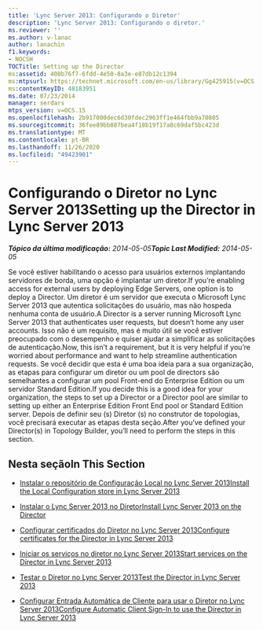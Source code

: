 ```yaml
---
title: 'Lync Server 2013: Configurando o Diretor'
description: 'Lync Server 2013: Configurando o diretor.'
ms.reviewer: ''
ms.author: v-lanac
author: lanachin
f1.keywords:
- NOCSH
TOCTitle: Setting up the Director
ms:assetid: 408b76f7-6fdd-4e50-8a3e-e87db12c1394
ms:mtpsurl: https://technet.microsoft.com/en-us/library/Gg425915(v=OCS.15)
ms:contentKeyID: 48183951
ms.date: 07/23/2014
manager: serdars
mtps_version: v=OCS.15
ms.openlocfilehash: 2b917000dec6d30fdec2963ff1e464fbb9a70805
ms.sourcegitcommit: 36fee89bb887bea4f18b19f17a8c69daf5bc423d
ms.translationtype: MT
ms.contentlocale: pt-BR
ms.lasthandoff: 11/26/2020
ms.locfileid: "49423901"
---
```

# <a name="setting-up-the-director-in-lync-server-2013"></a><span data-ttu-id="d444a-103">Configurando o Diretor no Lync Server 2013</span><span class="sxs-lookup"><span data-stu-id="d444a-103">Setting up the Director in Lync Server 2013</span></span>

<div data-xmlns="http://www.w3.org/1999/xhtml">

<div class="topic" data-xmlns="http://www.w3.org/1999/xhtml" data-msxsl="urn:schemas-microsoft-com:xslt" data-cs="https://msdn.microsoft.com/">

<div data-asp="https://msdn2.microsoft.com/asp">



</div>

<div id="mainSection">

<div id="mainBody"><span data-ttu-id="d444a-104">

<span> </span></span><span class="sxs-lookup"><span data-stu-id="d444a-104">

<span> </span></span></span>

<span data-ttu-id="d444a-105">_**Tópico da última modificação:** 2014-05-05_</span><span class="sxs-lookup"><span data-stu-id="d444a-105">_**Topic Last Modified:** 2014-05-05_</span></span>

<span data-ttu-id="d444a-106">Se você estiver habilitando o acesso para usuários externos implantando servidores de borda, uma opção é implantar um diretor.</span><span class="sxs-lookup"><span data-stu-id="d444a-106">If you’re enabling access for external users by deploying Edge Servers, one option is to deploy a Director.</span></span> <span data-ttu-id="d444a-107">Um diretor é um servidor que executa o Microsoft Lync Server 2013 que autentica solicitações do usuário, mas não hospeda nenhuma conta de usuário.</span><span class="sxs-lookup"><span data-stu-id="d444a-107">A Director is a server running Microsoft Lync Server 2013 that authenticates user requests, but doesn’t home any user accounts.</span></span> <span data-ttu-id="d444a-108">Isso não é um requisito, mas é muito útil se você estiver preocupado com o desempenho e quiser ajudar a simplificar as solicitações de autenticação.</span><span class="sxs-lookup"><span data-stu-id="d444a-108">Now, this isn’t a requirement, but it is very helpful if you’re worried about performance and want to help streamline authentication requests.</span></span> <span data-ttu-id="d444a-109">Se você decidir que esta é uma boa ideia para a sua organização, as etapas para configurar um diretor ou um pool de directors são semelhantes a configurar um pool Front-end do Enterprise Edition ou um servidor Standard Edition.</span><span class="sxs-lookup"><span data-stu-id="d444a-109">If you decide this is a good idea for your organization, the steps to set up a Director or a Director pool are similar to setting up either an Enterprise Edition Front End pool or Standard Edition server.</span></span> <span data-ttu-id="d444a-110">Depois de definir seu (s) Diretor (s) no construtor de topologias, você precisará executar as etapas desta seção.</span><span class="sxs-lookup"><span data-stu-id="d444a-110">After you’ve defined your Director(s) in Topology Builder, you’ll need to perform the steps in this section.</span></span>

<div>

## <a name="in-this-section"></a><span data-ttu-id="d444a-111">Nesta seção</span><span class="sxs-lookup"><span data-stu-id="d444a-111">In This Section</span></span>

  - [<span data-ttu-id="d444a-112">Instalar o repositório de Configuração Local no Lync Server 2013</span><span class="sxs-lookup"><span data-stu-id="d444a-112">Install the Local Configuration store in Lync Server 2013</span></span>](lync-server-2013-install-the-local-configuration-store.md)

  - [<span data-ttu-id="d444a-113">Instalar o Lync Server 2013 no Diretor</span><span class="sxs-lookup"><span data-stu-id="d444a-113">Install Lync Server 2013 on the Director</span></span>](lync-server-2013-install-lync-server-on-the-director.md)

  - [<span data-ttu-id="d444a-114">Configurar certificados do Diretor no Lync Server 2013</span><span class="sxs-lookup"><span data-stu-id="d444a-114">Configure certificates for the Director in Lync Server 2013</span></span>](lync-server-2013-configure-certificates-for-the-director.md)

  - [<span data-ttu-id="d444a-115">Iniciar os serviços no diretor no Lync Server 2013</span><span class="sxs-lookup"><span data-stu-id="d444a-115">Start services on the Director in Lync Server 2013</span></span>](lync-server-2013-start-services-on-the-director.md)

  - [<span data-ttu-id="d444a-116">Testar o Diretor no Lync Server 2013</span><span class="sxs-lookup"><span data-stu-id="d444a-116">Test the Director in Lync Server 2013</span></span>](lync-server-2013-test-the-director.md)

  - [<span data-ttu-id="d444a-117">Configurar Entrada Automática de Cliente para usar o Diretor no Lync Server 2013</span><span class="sxs-lookup"><span data-stu-id="d444a-117">Configure Automatic Client Sign-In to use the Director in Lync Server 2013</span></span>](lync-server-2013-configure-automatic-client-sign-in-to-use-the-director.md)

<span data-ttu-id="d444a-118"></div>

</div>

<span> </span>

</div>

</div>

</span><span class="sxs-lookup"><span data-stu-id="d444a-118"></div>

</div>

<span> </span>

</div>

</div>

</span></span></div>

